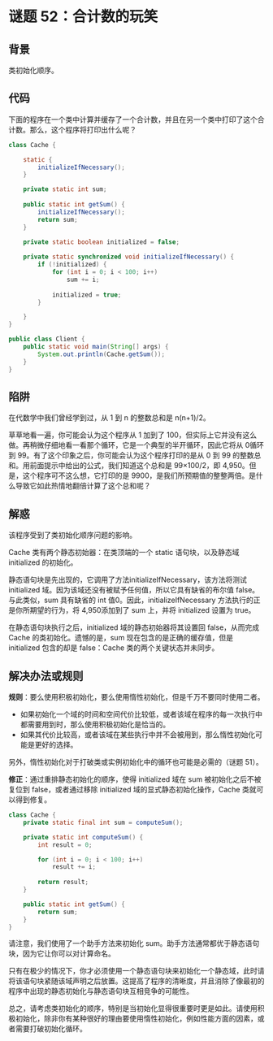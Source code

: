 # 谜题 52：合计数的玩笑  

## 背景

类初始化顺序。

## 代码

下面的程序在一个类中计算并缓存了一个合计数，并且在另一个类中打印了这个合计数。那么，这个程序将打印出什么呢？  

```java
class Cache {

    static {
        initializeIfNecessary();
    }

    private static int sum;
    
    public static int getSum() {
        initializeIfNecessary();
        return sum;
    }
    
    private static boolean initialized = false;

    private static synchronized void initializeIfNecessary() {
        if (!initialized) {
            for (int i = 0; i < 100; i++)
                sum += i;
           
            initialized = true;
        }

    }
}

public class Client {
    public static void main(String[] args) {
        System.out.println(Cache.getSum());
    }
}
```

## 陷阱

在代数学中我们曾经学到过，从 1 到 n 的整数总和是 n(n+1)/2。  

草草地看一遍，你可能会认为这个程序从 1 加到了 100，但实际上它并没有这么做。再稍微仔细地看一看那个循环，它是一个典型的半开循环，因此它将从 0循环到 99。有了这个印象之后，你可能会认为这个程序打印的是从 0 到 99 的整数总和。用前面提示中给出的公式，我们知道这个总和是 99×100/2，即 4,950。但是，这个程序可不这么想，它打印的是 9900，是我们所预期值的整整两倍。是什么导致它如此热情地翻倍计算了这个总和呢？  

## 解惑

该程序受到了类初始化顺序问题的影响。  

Cache 类有两个静态初始器：在类顶端的一个 static 语句块，以及静态域initialized 的初始化。

静态语句块是先出现的，它调用了方法initializeIfNecessary，该方法将测试 initialized 域。因为该域还没有被赋予任何值，所以它具有缺省的布尔值 false。与此类似，sum 具有缺省的 int 值0。因此，initializeIfNecessary 方法执行的正是你所期望的行为，将 4,950添加到了 sum 上，并将 initialized 设置为 true。  

在静态语句块执行之后，initialized 域的静态初始器将其设置回 false，从而完成 Cache 的类初始化。遗憾的是，sum 现在包含的是正确的缓存值，但是initialized 包含的却是 false：Cache 类的两个关键状态并未同步。  

## 解决办法或规则

**规则**：要么使用积极初始化，要么使用惰性初始化，但是千万不要同时使用二者。  

- 如果初始化一个域的时间和空间代价比较低，或者该域在程序的每一次执行中都需要用到时，那么使用积极初始化是恰当的。
- 如果其代价比较高，或者该域在某些执行中并不会被用到，那么惰性初始化可能是更好的选择。

另外，惰性初始化对于打破类或实例初始化中的循环也可能是必需的（谜题 51）。  

**修正**：通过重排静态初始化的顺序，使得 initialized 域在 sum 被初始化之后不被复位到 false，或者通过移除 initialized 域的显式静态初始化操作，Cache 类就可以得到修复。  

```java
class Cache {
    private static final int sum = computeSum();

    private static int computeSum() {
        int result = 0;

        for (int i = 0; i < 100; i++)
            result += i;
        
        return result;
    }

    public static int getSum() {
        return sum;
    }
}
```

请注意，我们使用了一个助手方法来初始化 sum。助手方法通常都优于静态语句块，因为它让你可以对计算命名。

只有在极少的情况下，你才必须使用一个静态语句块来初始化一个静态域，此时请将该语句块紧随该域声明之后放置。这提高了程序的清晰度，并且消除了像最初的程序中出现的静态初始化与静态语句块互相竞争的可能性。 

总之，请考虑类初始化的顺序，特别是当初始化显得很重要时更是如此。请使用积极初始化，除非你有某种很好的理由要使用惰性初始化，例如性能方面的因素，或者需要打破初始化循环。   